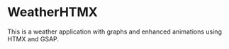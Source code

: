 # WeatherHTMX
This is a weather application with graphs and enhanced animations using HTMX and GSAP.
